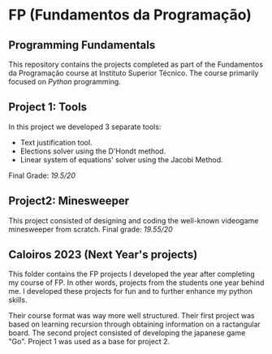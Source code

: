 # FP (Fundamentos da Programação)
## Programming Fundamentals

This repository contains the projects completed as part of the Fundamentos da Programação course at Instituto Superior Técnico. The course primarily focused on *Python* programming.

## Project 1: Tools

In this project we developed 3 separate tools:
- Text justification tool.
- Elections solver using the D'Hondt method.
- Linear system of equations' solver using the Jacobi Method.

Final Grade: *19.5/20*

## Project2: Minesweeper

This project consisted of designing and coding the well-known videogame minesweeper from scratch.
Final grade: *19.55/20*

## Caloiros 2023 (Next Year's projects)

This folder contains the FP projects I developed the year after completing my course of FP. In other words, projects from the students one year behind me. I developed these projects for fun and to further enhance my python skills.

Their course format was way more well structured. Their first project was based on learning recursion through obtaining information on a ractangular board. The second project consisted of developing the japanese game "Go". Project 1 was used as a base for project 2.